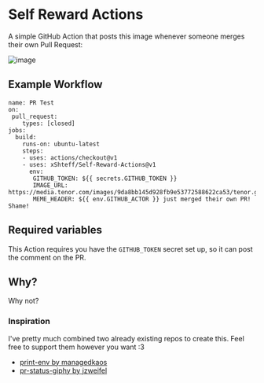 # Self Reward Actions

A simple GitHub Action that posts this image whenever someone merges their own Pull Request:

![image](https://user-images.githubusercontent.com/9394141/67147509-cf17c080-f295-11e9-95ac-74522a1ed82c.png)


## Example Workflow

````
name: PR Test
on: 
 pull_request:
    types: [closed] 
jobs:
  build:
    runs-on: ubuntu-latest
    steps:
    - uses: actions/checkout@v1
    - uses: xShteff/Self-Reward-Actions@v1
      env:
       GITHUB_TOKEN: ${{ secrets.GITHUB_TOKEN }}
       IMAGE_URL: https://media.tenor.com/images/9da8bb145d928fb9e53772588622ca53/tenor.gif
       MEME_HEADER: ${{ env.GITHUB_ACTOR }} just merged their own PR! Shame!

````

## Required variables

This Action requires you have the `GITHUB_TOKEN` secret set up, so it can post the comment on the PR.

## Why?

Why not?

### Inspiration

I've pretty much combined two already existing repos to create this. Feel free to support them however you want :3

* [print-env by managedkaos](https://github.com/managedkaos/print-env)
* [pr-status-giphy by jzweifel](https://github.com/jzweifel/pr-status-giphy-action)
